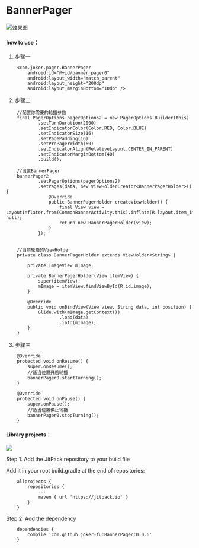 # BannerPager

![效果图](https://github.com/joker-fu/BannerPager/blob/master/app/src/main/assets/gif.gif)

#### how to use：
 1. 步骤一
```
    <com.joker.pager.BannerPager
        android:id="@+id/banner_pager0"
        android:layout_width="match_parent"
        android:layout_height="200dp"
        android:layout_marginBottom="10dp" />
```

 2. 步骤二
```        
    //配置你需要的轮播参数
    final PagerOptions pagerOptions2 = new PagerOptions.Builder(this)
            .setTurnDuration(2000)
            .setIndicatorColor(Color.RED, Color.BLUE)
            .setIndicatorSize(16)
            .setPagePadding(16)
            .setPrePagerWidth(60)
            .setIndicatorAlign(RelativeLayout.CENTER_IN_PARENT)
            .setIndicatorMarginBottom(40)
            .build();
     
    //设置BannerPager
    bannerPager2
            .setPagerOptions(pagerOptions2)
            .setPages(data, new ViewHolderCreator<BannerPagerHolder>() {
                @Override
                public BannerPagerHolder createViewHolder() {
                    final View view = LayoutInflater.from(CommonBannerActivity.this).inflate(R.layout.item_image_banner, null);
                    return new BannerPagerHolder(view);
                }
            });
            
    
    //当前轮播的ViewHolder
    private class BannerPagerHolder extends ViewHolder<String> {

        private ImageView mImage;

        private BannerPagerHolder(View itemView) {
            super(itemView);
            mImage = itemView.findViewById(R.id.image);
        }

        @Override
        public void onBindView(View view, String data, int position) {
            Glide.with(mImage.getContext())
                    .load(data)
                    .into(mImage);
        }
    }
```

 3. 步骤三
```
    @Override
    protected void onResume() {
        super.onResume();
        //适当位置开启轮播
        bannerPager0.startTurning();
    }

    @Override
    protected void onPause() {
        super.onPause();
        //适当位置停止轮播
        bannerPager0.stopTurning();
    }
```

#### Library projects：
[![](https://jitpack.io/v/joker-fu/BannerPager.svg)](https://jitpack.io/#joker-fu/BannerPager)

Step 1. Add the JitPack repository to your build file

Add it in your root build.gradle at the end of repositories:
```
    allprojects {
        repositories {
            ...
            maven { url 'https://jitpack.io' }
        }
    }
```

Step 2. Add the dependency
```
    dependencies {
        compile 'com.github.joker-fu:BannerPager:0.0.6'
    }
```
